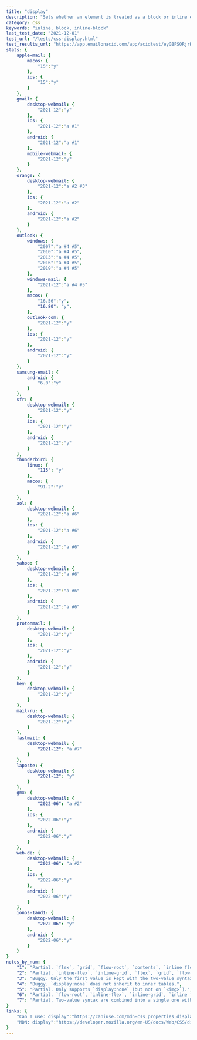 ```yaml
---
title: "display"
description: "Sets whether an element is treated as a block or inline element and the layout used for its children."
category: css
keywords: "inline, block, inline-block"
last_test_date: "2021-12-01"
test_url: "/tests/css-display.html"
test_results_url: "https://app.emailonacid.com/app/acidtest/eyGBFSORjrHd635gw4udynxX8ykC5bzlMUUrF6yi7Kspu/list"
stats: {
    apple-mail: {
        macos: {
            "15":"y"
        },
        ios: {
            "15":"y"
        }
    },
    gmail: {
        desktop-webmail: {
            "2021-12":"y"
        },
        ios: {
            "2021-12":"a #1"
        },
        android: {
            "2021-12":"a #1"
        },
        mobile-webmail: {
            "2021-12":"y"
        }
    },
    orange: {
        desktop-webmail: {
            "2021-12":"a #2 #3"
        },
        ios: {
            "2021-12":"a #2"
        },
        android: {
            "2021-12":"a #2"
        }
    },
    outlook: {
        windows: {
            "2007":"a #4 #5",
            "2010":"a #4 #5",
            "2013":"a #4 #5",
            "2016":"a #4 #5",
            "2019":"a #4 #5"
        },
        windows-mail: {
            "2021-12":"a #4 #5"
        },
        macos: {
            "16.56":"y",
            "16.80": "y",
        },
        outlook-com: {
            "2021-12":"y"
        },
        ios: {
            "2021-12":"y"
        },
        android: {
            "2021-12":"y"
        }
    },
    samsung-email: {
        android: {
            "6.0":"y"
        }
    },
    sfr: {
        desktop-webmail: {
            "2021-12":"y"
        },
        ios: {
            "2021-12":"y"
        },
        android: {
            "2021-12":"y"
        }
    },
    thunderbird: {
        linux: {
			"115": "y"
		},
        macos: {
            "91.2":"y"
        }
    },
    aol: {
        desktop-webmail: {
            "2021-12":"a #6"
        },
        ios: {
            "2021-12":"a #6"
        },
        android: {
            "2021-12":"a #6"
        }
    },
    yahoo: {
        desktop-webmail: {
            "2021-12":"a #6"
        },
        ios: {
            "2021-12":"a #6"
        },
        android: {
            "2021-12":"a #6"
        }
    },
    protonmail: {
        desktop-webmail: {
            "2021-12":"y"
        },
        ios: {
            "2021-12":"y"
        },
        android: {
            "2021-12":"y"
        }
    },
    hey: {
        desktop-webmail: {
            "2021-12":"y"
        }
    },
    mail-ru: {
        desktop-webmail: {
            "2021-12":"y"
        }
    },
    fastmail: {
        desktop-webmail: {
            "2021-12": "a #7"
        }
    },
    laposte: {
        desktop-webmail: {
            "2021-12": "y"
        }
    },
    gmx: {
        desktop-webmail: {
            "2022-06": "a #2"
        },
        ios: {
            "2022-06":"y"
        },
        android: {
            "2022-06":"y"
        }
    },
    web-de: {
        desktop-webmail: {
            "2022-06": "a #2"
        },
        ios: {
            "2022-06":"y"
        },
        android: {
            "2022-06":"y"
        }
    },
    ionos-1and1: {
        desktop-webmail: {
            "2022-06": "y"
        },
        android: {
            "2022-06":"y"
        }
    }
}
notes_by_num: {
    "1": "Partial. `flex`, `grid`, `flow-root`, `contents`, `inline flow-root`, `inline flex`, `inline grid`, `initial`, `revert`, `unset` are not supported with non Google accounts.",
    "2": "Partial. `inline-flex`, `inline-grid`, `flex`, `grid`, `flow-root`, `contents`, `inline flow-root`, `inline flex`, `inline grid`, `initial`, `revert`, `unset` values are not supported.",
    "3": "Buggy. Only the first value is kept with the two-value syntax.",
    "4": "Buggy. `display:none` does not inherit to inner tables.",
    "5": "Partial. Only supports `display:none` (but not on `<img>`).",
    "6": "Partial. `flow-root`, `inline-flex`, `inline-grid`, `inline flow`, `contents`, `revert` are not supported.",
    "7": "Partial. Two-value syntax are combined into a single one with a dash."
}
links: {
    "Can I use: display":"https://caniuse.com/mdn-css_properties_display",
    "MDN: display":"https://developer.mozilla.org/en-US/docs/Web/CSS/display"
}
---
```

